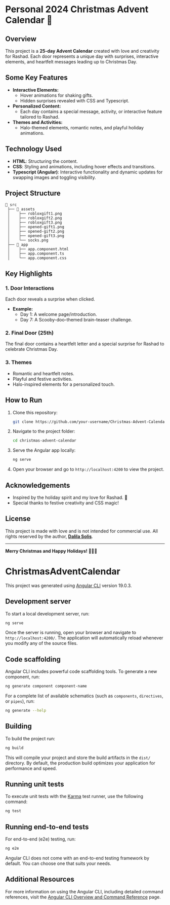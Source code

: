 # Personal 2024 Christmas Advent Calendar 🎄

## Overview
This project is a **25-day Advent Calendar** created with love and creativity for Rashad. Each door represents a unique day with surprises, interactive elements, and heartfelt messages leading up to Christmas Day.

## Some Key Features
- **Interactive Elements:**
  - Hover animations for shaking gifts.
  - Hidden surprises revealed with CSS and Typescript.
- **Personalized Content:**
  - Each day contains a special message, activity, or interactive feature tailored to Rashad.
- **Themes and Activities:**
  - Halo-themed elements, romantic notes, and playful holiday animations.

## Technology Used
- **HTML**: Structuring the content.
- **CSS**: Styling and animations, including hover effects and transitions.
- **Typescript (Angular)**: Interactive functionality and dynamic updates for swapping images and toggling visibility.

## Project Structure
```
📂 src
 ├── 📁 assets
 │    ├── robloxgift1.png
 │    ├── robloxgift2.png
 │    ├── robloxgift3.png
 │    ├── opened-gift1.png
 │    ├── opened-gift2.png
 │    ├── opened-gift3.png
 │    └── socks.png
 ├── 📁 app
 │    ├── app.component.html
 │    ├── app.component.ts
 │    └── app.component.css
```

## Key Highlights
### **1. Door Interactions**
Each door reveals a surprise when clicked.
- **Example:**
  - Day 1: A welcome page/introduction.
  - Day 7: A Scooby-doo-themed brain-teaser challenge.

### **2. Final Door (25th)**
The final door contains a heartfelt letter and a special surprise for Rashad to celebrate Christmas Day.

### **3. Themes**
- Romantic and heartfelt notes.
- Playful and festive activities.
- Halo-inspired elements for a personalized touch.

## How to Run
1. Clone this repository:
   ```bash
   git clone https://github.com/your-username/Christmas-Advent-Calendar.git
   ```
2. Navigate to the project folder:
   ```bash
   cd christmas-advent-calendar
   ```
3. Serve the Angular app locally:
   ```bash
   ng serve
   ```
4. Open your browser and go to `http://localhost:4200` to view the project.

## Acknowledgements
- Inspired by the holiday spirit and my love for Rashad. 🤍
- Special thanks to festive creativity and CSS magic!

## License
This project is made with love and is not intended for commercial use. All rights reserved by the author, **[Dalila Solis](https://github.com/d1solis)**.

---

**Merry Christmas and Happy Holidays! 🎁🎅🤍**

# ChristmasAdventCalendar

This project was generated using [Angular CLI](https://github.com/angular/angular-cli) version 19.0.3.

## Development server

To start a local development server, run:

```bash
ng serve
```

Once the server is running, open your browser and navigate to `http://localhost:4200/`. The application will automatically reload whenever you modify any of the source files.

## Code scaffolding

Angular CLI includes powerful code scaffolding tools. To generate a new component, run:

```bash
ng generate component component-name
```

For a complete list of available schematics (such as `components`, `directives`, or `pipes`), run:

```bash
ng generate --help
```

## Building

To build the project run:

```bash
ng build
```

This will compile your project and store the build artifacts in the `dist/` directory. By default, the production build optimizes your application for performance and speed.

## Running unit tests

To execute unit tests with the [Karma](https://karma-runner.github.io) test runner, use the following command:

```bash
ng test
```

## Running end-to-end tests

For end-to-end (e2e) testing, run:

```bash
ng e2e
```

Angular CLI does not come with an end-to-end testing framework by default. You can choose one that suits your needs.

## Additional Resources

For more information on using the Angular CLI, including detailed command references, visit the [Angular CLI Overview and Command Reference](https://angular.dev/tools/cli) page.

